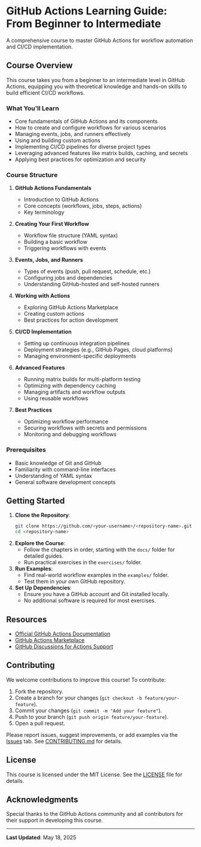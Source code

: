 # GitHub Actions Learning Guide: From Beginner to Intermediate

A comprehensive course to master GitHub Actions for workflow automation and CI/CD implementation.

## Course Overview

This course takes you from a beginner to an intermediate level in GitHub Actions, equipping you with theoretical knowledge and hands-on skills to build efficient CI/CD workflows.

### What You'll Learn

- Core fundamentals of GitHub Actions and its components
- How to create and configure workflows for various scenarios
- Managing events, jobs, and runners effectively
- Using and building custom actions
- Implementing CI/CD pipelines for diverse project types
- Leveraging advanced features like matrix builds, caching, and secrets
- Applying best practices for optimization and security

### Course Structure

1. **GitHub Actions Fundamentals**
   - Introduction to GitHub Actions
   - Core concepts (workflows, jobs, steps, actions)
   - Key terminology

2. **Creating Your First Workflow**
   - Workflow file structure (YAML syntax)
   - Building a basic workflow
   - Triggering workflows with events

3. **Events, Jobs, and Runners**
   - Types of events (push, pull request, schedule, etc.)
   - Configuring jobs and dependencies
   - Understanding GitHub-hosted and self-hosted runners

4. **Working with Actions**
   - Exploring GitHub Actions Marketplace
   - Creating custom actions
   - Best practices for action development

5. **CI/CD Implementation**
   - Setting up continuous integration pipelines
   - Deployment strategies (e.g., GitHub Pages, cloud platforms)
   - Managing environment-specific deployments

6. **Advanced Features**
   - Running matrix builds for multi-platform testing
   - Optimizing with dependency caching
   - Managing artifacts and workflow outputs
   - Using reusable workflows

7. **Best Practices**
   - Optimizing workflow performance
   - Securing workflows with secrets and permissions
   - Monitoring and debugging workflows

### Prerequisites

- Basic knowledge of Git and GitHub
- Familiarity with command-line interfaces
- Understanding of YAML syntax
- General software development concepts

## Getting Started

1. **Clone the Repository**:
   ```bash
   git clone https://github.com/<your-username>/<repository-name>.git
   cd <repository-name>
   ```
2. **Explore the Course**:
   - Follow the chapters in order, starting with the `docs/` folder for detailed guides.
   - Run practical exercises in the `exercises/` folder.
3. **Run Examples**:
   - Find real-world workflow examples in the `examples/` folder.
   - Test them in your own GitHub repository.
4. **Set Up Dependencies**:
   - Ensure you have a GitHub account and Git installed locally.
   - No additional software is required for most exercises.

## Resources

- [Official GitHub Actions Documentation](https://docs.github.com/en/actions)
- [GitHub Actions Marketplace](https://github.com/marketplace?type=actions)
- [GitHub Discussions for Actions Support](https://github.com/orgs/community/discussions/categories/actions)

## Contributing

We welcome contributions to improve this course! To contribute:

1. Fork the repository.
2. Create a branch for your changes (`git checkout -b feature/your-feature`).
3. Commit your changes (`git commit -m "Add your feature"`).
4. Push to your branch (`git push origin feature/your-feature`).
5. Open a pull request.

Please report issues, suggest improvements, or add examples via the [Issues](https://github.com/<your-username>/<repository-name>/issues) tab. See [CONTRIBUTING.md](CONTRIBUTING.md) for details.

## License

This course is licensed under the MIT License. See the [LICENSE](LICENSE) file for details.

## Acknowledgments

Special thanks to the GitHub Actions community and all contributors for their support in developing this course.

---

**Last Updated**: May 18, 2025